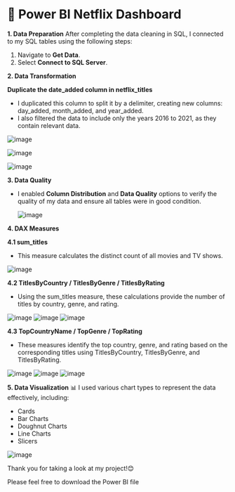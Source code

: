 ﻿# <a name="_s775r8e9wp8k"></a>**🎥 Power BI Netflix Dashboard**
 
**1. Data Preparation**
After completing the data cleaning in SQL, I connected to my SQL tables using the following steps:

1. Navigate to **Get Data**.
1. Select **Connect to SQL Server**.

**2. Data Transformation**

 **Duplicate the date\_added column in netflix\_titles**

- I duplicated this column to split it by a delimiter, creating new columns: day\_added, month\_added, and year\_added.
- I also filtered the data to include only the years 2016 to 2021, as they contain relevant data.


![image](https://github.com/user-attachments/assets/3158cc8c-8bc4-4549-b746-52800600f4af)

![image](https://github.com/user-attachments/assets/245ea14e-adce-472a-9296-199f6e9a7b09)

![image](https://github.com/user-attachments/assets/72898ca7-731f-479c-86ed-8c70b424dbe3)


**3. Data Quality**

- I enabled **Column Distribution** and **Data Quality** options to verify the quality of my data and ensure all tables were in good condition.

  ![image](https://github.com/user-attachments/assets/f2403964-9d9c-4331-89e0-b5c8055f09f8)


**4. DAX Measures**

**4.1 sum\_titles**

- This measure calculates the distinct count of all movies and TV shows.

![image](https://github.com/user-attachments/assets/2487b3d4-f0dd-4166-b667-ddc124eef891)


**4.2 TitlesByCountry / TitlesByGenre / TitlesByRating**

- Using the sum\_titles measure, these calculations provide the number of titles by country, genre, and rating.

![image](https://github.com/user-attachments/assets/009a57f0-c245-4de0-8606-5df4c027bc27)
![image](https://github.com/user-attachments/assets/9940f7c8-f49b-466a-a57f-77de43d9b7ec)
![image](https://github.com/user-attachments/assets/62515b4e-daa8-4c51-8fb0-2614f4ab7c72)

**4.3 TopCountryName / TopGenre / TopRating**

- These measures identify the top country, genre, and rating based on the corresponding titles using TitlesByCountry, TitlesByGenre, and TitlesByRating.

![image](https://github.com/user-attachments/assets/f185aea9-0a37-4268-8a38-ec99b594e1df)
![image](https://github.com/user-attachments/assets/6edd854c-9d00-495f-ac3c-4c30ae01ab38)
![image](https://github.com/user-attachments/assets/9b030a86-f009-4dfe-ae11-d0620551482a)

**5. Data Visualization** 📊
I used various chart types to represent the data effectively, including:

- Cards
- Bar Charts
- Doughnut Charts
- Line Charts
- Slicers

![image](https://github.com/user-attachments/assets/6869101b-bb08-4884-8195-404481cf34fd)


Thank you for taking a look at my project!😊

Please feel free to download the Power BI file

